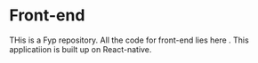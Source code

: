 # Front-end
THis is a Fyp repository. All the code for front-end lies here . This applicatiion is built up on React-native. 
